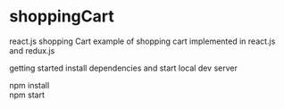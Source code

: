 # shoppingCart

react.js shopping Cart
example of shopping cart implemented in react.js and redux.js


getting started
install dependencies and start local dev server

npm install
<br>
npm start
